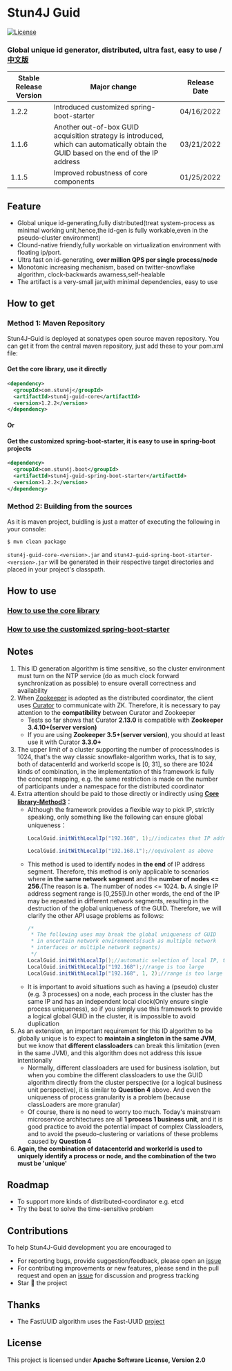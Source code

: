 # Stun4J Guid
[![License](https://img.shields.io/badge/License-Apache%202.0-blue.svg)](https://opensource.org/licenses/Apache-2.0)

### Global unique id generator, distributed, ultra fast, easy to use / [中文版](README.md) 


| Stable Release Version | Major change | Release Date |
| ------------- | ------------- | ------------|
| 1.2.2 | Introduced customized spring-boot-starter | 04/16/2022 |
| 1.1.6 | Another out-of-box GUID acquisition strategy is introduced, which can automatically obtain the GUID based on the end of the IP address | 03/21/2022 |
| 1.1.5 | Improved robustness of core components | 01/25/2022 |

## Feature
* Global unique id-generating,fully distributed(treat system-process as minimal working unit,hence,the id-gen is fully workable,even in the pseudo-cluster environment)
* Clound-native friendly,fully workable on virtualization environment with floating ip/port.
* Ultra fast on id-generating, **over million QPS per single process/node**
* Monotonic increasing mechanism, based on twitter-snowflake algorithm, clock-backwards awarness,self-healable
* The artifact is a very-small jar,with minimal dependencies, easy to use

## How to get
### Method 1: Maven Repository
Stun4J-Guid is deployed at sonatypes open source maven repository. You can get it from the central maven repository, just add these to your pom.xml file:
#### Get the **core library**, use it directly
```xml
<dependency>
  <groupId>com.stun4j</groupId>
  <artifactId>stun4j-guid-core</artifactId>
  <version>1.2.2</version>
</dependency>
```
#### Or
#### Get the customized **spring-boot-starter**, it is easy to use in spring-boot projects
```xml
<dependency>
  <groupId>com.stun4j.boot</groupId>
  <artifactId>stun4j-guid-spring-boot-starter</artifactId>
  <version>1.2.2</version>
</dependency>
```
### Method 2: Building from the sources
As it is maven project, buidling is just a matter of executing the following in your console:
```shell
$ mvn clean package
```
`stun4j-guid-core-<version>.jar` and `stun4J-guid-spring-boot-starter-<version>.jar` will be generated in their respective target directories and placed in your project's classpath.

## How to use
### [How to use the **core library**](stun4j-guid-core/README_en_US.md)
### [How to use the customized **spring-boot-starter**](stun4j-guid-spring-boot-starter/README_en_US.md)

## Notes
1. This ID generation algorithm is time sensitive, so the cluster environment must turn on the NTP service (do as much clock forward synchronization as possible) to ensure overall correctness and availability
2. When [Zookeeper](http://zookeeper.apache.org/) is adopted as the distributed coordinator, the client uses [Curator](http://curator.apache.org/) to communicate with ZK. Therefore, it is necessary to pay attention to the **compatibility** between Curator and Zookeeper
	* Tests so far shows that Curator **2.13.0** is compatible with **Zookeeper 3.4.10+(server version)**
	* If you are using **Zookeeper 3.5+(server version)**, you should at least use it with Curator **3.3.0+**
3. The upper limit of a cluster supporting the number of process/nodes is 1024, that's the way classic snowflake-algorithm works, that is to say, both of datacenterId and workerId scope is [0, 31], so there are 1024 kinds of combination, in the implementation of this framework is fully the concept mapping, e.g. the same restriction is made on the number of participants under a namespace for the distributed coordinator
4. Extra attention should be paid to those directly or indirectly using [**Core library-Method3**](stun4j-guid-core/README_en_US.md)：
    * Although the framework provides a flexible way to pick IP, strictly speaking, only something like the following can ensure global uniqueness：
      ```java
      LocalGuid.initWithLocalIp("192.168", 1);//indicates that IP addresses matching the network segment '192.168.1' are selected from the host
      
      LocalGuid.initWithLocalIp("192.168.1");//equivalent as above
      ```
    * This method is used to identify nodes in **the end** of IP address segment. Therefore, this method is only applicable to scenarios where **in the same network segment** and the **number of nodes <= 256**.(The reason is **a.** The number of nodes <= 1024. **b.** A single IP address segment range is [0,255]).In other words, the end of the IP may be repeated in different network segments, resulting in the destruction of the global uniqueness of the GUID. Therefore, we will clarify the other API usage problems as follows:
      ```java
      /*
       * The following uses may break the global uniqueness of GUID
       * in uncertain network environments(such as multiple network
       * interfaces or multiple network segments)
       */
      LocalGuid.initWithLocalIp();//automatic selection of local IP, too arbitrary(for development, testing only)
      LocalGuid.initWithLocalIp("192.168");//range is too large
      LocalGuid.initWithLocalIp("192.168", 1, 2);//range is too large
      ```
    * It is important to avoid situations such as having a (pseudo) cluster (e.g. 3 processes) on a node, each process in the cluster has the same IP and has an independent local clock(Only ensure single process uniqueness), so if you simply use this framework to provide a logical global GUID in the cluster, it is impossible to avoid duplication
5. As an extension, an important requirement for this ID algorithm to be globally unique is to expect to **maintain a singleton in the same JVM**, but we know that **different classloaders** can break this limitation (even in the same JVM), and this algorithm does not address this issue intentionally
    * Normally, different classloaders are used for business isolation, but when you combine the different classloaders to use the GUID algorithm directly from the cluster perspective (or a logical business unit perspective), it is similar to **Question 4** above. And even the uniqueness of process granularity is a problem (because classLoaders are more granular)
    * Of course, there is no need to worry too much. Today's mainstream microservice architectures are all **1 process 1 business unit**, and it is good practice to avoid the potential impact of complex Classloaders, and to avoid the pseudo-clustering or variations of these problems caused by **Question 4**
6. **Again, the combination of datacenterId and workerId is used to uniquely identify a process or node, and the combination of the two must be 'unique'**

## Roadmap
* To support more kinds of distributed-coordinator e.g. etcd
* Try the best to solve the time-sensitive problem

## Contributions
To help Stun4J-Guid development you are encouraged to

* For reporting bugs, provide suggestion/feedback, please open an [issue](https://github.com/stun4j/stun4j-guid/issues/new)
* For contributing improvements or new features, please send in the pull request and open an [issue](https://github.com/stun4j/stun4j-guid/issues/new) for discussion and progress tracking
* Star :star2: the project

## Thanks
*  The FastUUID algorithm uses the Fast-UUID [project](https://github.com/codahale/fast-uuid)

## License

This project is licensed under **Apache Software License, Version 2.0**
